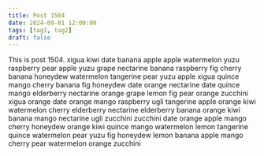 ```yaml
---
title: Post 1504
date: 2024-09-01 12:00:00
tags: [tag1, tag2]
draft: false
---
```

This is post 1504.
xigua
kiwi
date
banana
apple
apple
watermelon
yuzu
raspberry
pear
apple
yuzu
grape
nectarine
banana
raspberry
fig
cherry
banana
honeydew
watermelon
tangerine
pear
yuzu
apple
xigua
quince
mango
cherry
banana
fig
honeydew
date
orange
nectarine
date
quince
mango
elderberry
nectarine
orange
grape
lemon
fig
pear
orange
zucchini
xigua
orange
date
orange
mango
raspberry
ugli
tangerine
apple
orange
kiwi
watermelon
cherry
elderberry
nectarine
elderberry
banana
orange
kiwi
banana
mango
nectarine
ugli
zucchini
zucchini
date
orange
apple
mango
cherry
honeydew
orange
kiwi
quince
mango
watermelon
lemon
tangerine
quince
watermelon
pear
yuzu
fig
honeydew
lemon
banana
apple
mango
cherry
pear
watermelon
orange
zucchini
